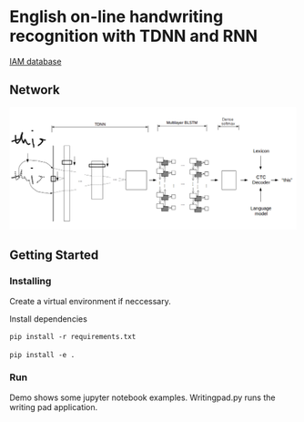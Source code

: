 # English on-line handwriting recognition with TDNN and RNN

[IAM database](http://www.fki.inf.unibe.ch/databases/iam-handwriting-database)

## Network 
![overview](pics/architecture-overview.png)

## Getting Started

### Installing
Create a virtual environment if neccessary.

Install dependencies
```
pip install -r requirements.txt

pip install -e .
```
### Run
Demo shows some jupyter notebook examples. Writingpad.py runs the writing pad application.



